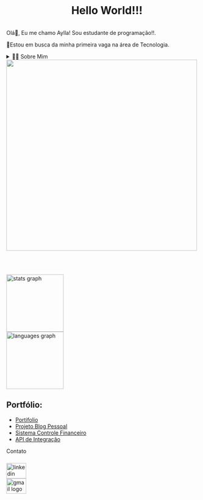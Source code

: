 <div id="user-content-toc">
  <ul align="center">
    <summary><h1 style="display: inline-block">Hello World!!!</h1></summary>
</div>



<p align="left">Olá👋, Eu me chamo Aylla! Sou estudante de programação!!.</p>
<p align="left"">🔭Estou em busca da minha primeira vaga na área de Tecnologia.</p>

<details align="left">
  <summary>👨‍💻 Sobre Mim </summary>

   - 💬Eu tenho 39 anos, sou uma desenvolvedora apaixonada por tecnologia e inovação, gosto de transformar ideias em soluções práticas. Tenho conhecimentos em SQL, Java, Javascript, Html, Css.
   - ⚡ Gosto de pintar, scrapbook e ler. \o/
</details>


<div align="left">
  <img src="https://user-images.githubusercontent.com/74038190/212750155-3ceddfbd-19d3-40a3-87af-8d329c8323c4.gif" width="500">
</div>

<br><br>

<div align="left">
  <img src="https://github-readme-stats.vercel.app/api?username=scaglia-aylla1&hide_title=false&hide_rank=false&show_icons=true&include_all_commits=true&count_private=true&disable_animations=false&theme=dracula&locale=en&hide_border=false&order=1" height="150" alt="stats graph"  />
  <br>
  <img src="https://github-readme-stats.vercel.app/api/top-langs?username=scaglia-aylla1&locale=en&hide_title=false&layout=compact&card_width=320&langs_count=5&theme=dracula&hide_border=false&order=2" height="150" alt="languages graph"  />
</div>

###
<!-- Portfolio -->
## Portfólio:
- [Portifolio](https://github.com/scaglia-aylla1/portifolio)
- [Projeto Blog Pessoal](https://github.com/scaglia-aylla1/blogpessoalreact)
- [Sistema Controle Financeiro](https://github.com/scaglia-aylla1/Controle-Financeiro)
- [API de Integração](https://github.com/scaglia-aylla1/apiintegrationsystem)

<p align="left">Contato</p>

###

<div align="left">
  <a href="https://www.linkedin.com/in/aylla-scaglia/" target="_blank">
    <img src="https://raw.githubusercontent.com/maurodesouza/profile-readme-generator/master/src/assets/icons/social/linkedin/default.svg" width="52" height="40" alt="linkedin logo"  />
  </a>
  <br>
  <a href="mailto:aylla@scaglia.com.br" target="_blank">
    <img src="https://raw.githubusercontent.com/maurodesouza/profile-readme-generator/master/src/assets/icons/social/gmail/default.svg" width="52" height="40" alt="gmail logo"  />
  </a>
</div>

###

<div align="left">
</div>

###


